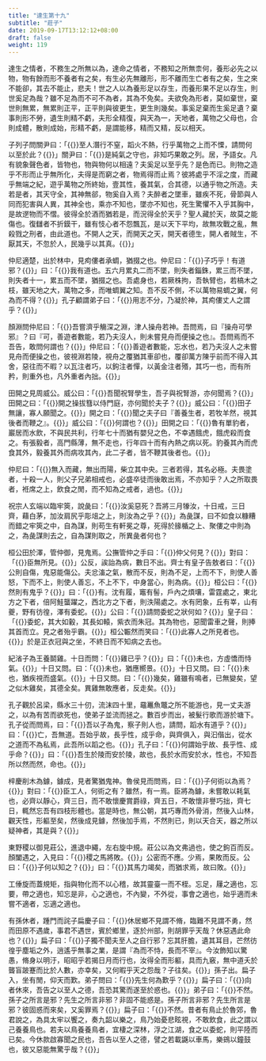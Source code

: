 ```yaml
---
title: "達生第十九"
subtitle: "莊子"
date: 2019-09-17T13:12:12+08:00
draft: false
weight: 119
---
```




達生之情者，不務生之所無以為，達命之情者，不務知之所無柰何，養形必先之以物，物有餘而形不養者有之矣，有生必先無離形，形不離而生亡者有之矣，生之來不能卻，其去不能止，悲夫！世之人以為養形足以存生，而養形果不足以存生，則世奚足為哉？雖不足為而不可不為者，其為不免矣。夫欲免為形者，莫如棄世，棄世則無累，無累則正平，正平則與彼更生，更生則幾矣。事奚足棄而生奚足遺？棄事則形不勞，遺生則精不虧，夫形全精復，與天為一，天地者，萬物之父母也，合則成體，散則成始，形精不虧，是謂能移，精而又精，反以相天。



子列子問關尹曰：「{{<span secondary>}}至人潛行不窒，蹈火不熱，行乎萬物之上而不慄，請問何以至於此？{{</span>}}」關尹曰：「{{<span secondary>}}是純氣之守也，非知巧果敢之列。居，予語女。凡有貌象聲色者，皆物也，物與物何以相遠？夫奚足以至乎先？是色而已。則物之造乎不形而止乎無所化，夫得是而窮之者，物焉得而止焉？彼將處乎不淫之度，而藏乎無端之紀，遊乎萬物之所終始，壹其性，養其氣，合其德，以通乎物之所造。夫若是者，其天守全，其神無郤，物奚自入焉？夫醉者之墜車，雖疾不死，骨節與人同而犯害與人異，其神全也，乘亦不知也，墜亦不知也，死生驚懼不入乎其胸中，是故遻物而不慴。彼得全於酒而猶若是，而況得全於天乎？聖人藏於天，故莫之能傷也。復讎者不折鏌干，雖有忮心者不怨飄瓦，是以天下平均，故無攻戰之亂，無殺戮之刑者，由此道也。不開人之天，而開天之天，開天者德生，開人者賊生，不厭其天，不忽於人，民幾乎以其真。{{</span>}}」



仲尼適楚，出於林中，見痀僂者承蜩，猶掇之也。仲尼曰：「{{<span secondary>}}子巧乎！有道邪？{{</span>}}」曰：「{{<span secondary>}}我有道也。五六月累丸二而不墜，則失者錙銖，累三而不墜，則失者十一，累五而不墜，猶掇之也。吾處身也，若厥株拘，吾執臂也，若槁木之枝，雖天地之大，萬物之多，而唯蜩翼之知。吾不反不側，不以萬物易蜩之翼，何為而不得？{{</span>}}」孔子顧謂弟子曰：「{{<span secondary>}}用志不分，乃凝於神，其痀僂丈人之謂乎？{{</span>}}」



顏淵問仲尼曰：「{{<span secondary>}}吾嘗濟乎觴深之淵，津人操舟若神。吾問焉，曰『操舟可學邪』？曰『可，善遊者數能，若乃夫沒人，則未嘗見舟而便操之也』。吾問焉而不吾告，敢問何謂也？{{</span>}}」仲尼曰：「{{<span secondary>}}善遊者數能，忘水也，若乃夫沒人之未嘗見舟而便操之也，彼視淵若陵，視舟之覆猶其車卻也，覆卻萬方陳乎前而不得入其舍，惡往而不暇？以瓦注者巧，以鉤注者憚，以黃金注者㱪，其巧一也，而有所矜，則重外也，凡外重者內拙。{{</span>}}」



田開之見周威公。威公曰：「{{<span secondary>}}吾聞祝腎學生，吾子與祝腎游，亦何聞焉？{{</span>}}」田開之曰：「{{<span secondary>}}開之操拔篲以侍門庭，亦何聞於夫子？{{</span>}}」威公曰：「{{<span secondary>}}田子無讓，寡人願聞之。{{</span>}}」開之曰：「{{<span secondary>}}聞之夫子曰『善養生者，若牧羊然，視其後者而鞭之』。{{</span>}}」威公曰：「{{<span secondary>}}何謂也？{{</span>}}」田開之曰：「{{<span secondary>}}魯有單豹者，巖居而水飲，不與民共利，行年七十而猶有嬰兒之色，不幸遇餓虎，餓虎殺而食之。有張毅者，高門縣薄，無不走也，行年四十而有內熱之病以死。豹養其內而虎食其外，毅養其外而病攻其內，此二子者，皆不鞭其後者也。{{</span>}}」




仲尼曰：「{{<span secondary>}}無入而藏，無出而陽，柴立其中央。三者若得，其名必極。夫畏塗者，十殺一人，則父子兄弟相戒也，必盛卒徒而後敢出焉，不亦知乎？人之所取畏者，袵席之上，飲食之閒，而不知為之戒者，過也。{{</span>}}」



祝宗人玄端以臨牢筴，說彘曰：「{{<span secondary>}}汝奚惡死？吾將三月㹖汝，十日戒，三日齊，藉白茅，加汝肩尻乎彫俎之上，則汝為之乎？{{</span>}}」為彘謀，曰不如食以糠糟而錯之牢筴之中，自為謀，則苟生有軒冕之尊，死得於腞楯之上、聚僂之中則為之，為彘謀則去之，自為謀則取之，所異彘者何也？



桓公田於澤，管仲御，見鬼焉。公撫管仲之手曰：「{{<span secondary>}}仲父何見？{{</span>}}」對曰：「{{<span secondary>}}臣無所見。{{</span>}}」公反，誒詒為病，數日不出。齊士有皇子告敖者曰：「{{<span secondary>}}公則自傷，鬼惡能傷公。夫忿滀之氣，散而不反，則為不足，上而不下，則使人善怒，下而不上，則使人善忘，不上不下，中身當心，則為病。{{</span>}}」桓公曰：「{{<span secondary>}}然則有鬼乎？{{</span>}}」曰：「{{<span secondary>}}有。沈有履，竈有髻，戶內之煩壤，雷霆處之，東北方之下者，倍阿鮭蠪躍之，西北方之下者，則泆陽處之。水有罔象，丘有峷，山有夔，野有彷徨，澤有委蛇。{{</span>}}」公曰：「{{<span secondary>}}請問委蛇之狀何如？{{</span>}}」皇子曰：「{{<span secondary>}}委蛇，其大如轂，其長如轅，紫衣而朱冠。其為物也，惡聞雷車之聲，則捧其首而立。見之者殆乎霸。{{</span>}}」桓公辴然而笑曰：「{{<span secondary>}}此寡人之所見者也。{{</span>}}」於是正衣冠與之坐，不終日而不知病之去也。



紀渻子為王養鬬雞。十日而問：「{{<span secondary>}}雞已乎？{{</span>}}」曰：「{{<span secondary>}}未也，方虛憍而恃氣。{{</span>}}」十日又問。曰：「{{<span secondary>}}未也，猶應嚮景。{{</span>}}」十日又問。曰：「{{<span secondary>}}未也，猶疾視而盛氣。{{</span>}}」十日又問。曰：「{{<span secondary>}}幾矣，雞雖有鳴者，已無變矣，望之似木雞矣，其德全矣。異雞無敢應者，反走矣。{{</span>}}」



孔子觀於呂梁，縣水三十仞，流沫四十里，黿鼉魚鼈之所不能游也，見一丈夫游之，以為有苦而欲死也，使弟子並流而拯之。數百步而出，被髮行歌而游於塘下。孔子從而問焉，曰：「{{<span secondary>}}吾以子為鬼，察子則人也，請問，蹈水有道乎？{{</span>}}」曰：「{{<span secondary>}}亡，吾無道。吾始乎故，長乎性，成乎命，與齊俱入，與汩偕出，從水之道而不為私焉，此吾所以蹈之也。{{</span>}}」孔子曰：「{{<span secondary>}}何謂始乎故、長乎性、成乎命？{{</span>}}」曰：「{{<span secondary>}}吾生於陵而安於陵，故也，長於水而安於水，性也，不知吾所以然而然，命也。{{</span>}}」



梓慶削木為鐻，鐻成，見者驚猶鬼神。魯侯見而問焉，曰：「{{<span secondary>}}子何術以為焉？{{</span>}}」對曰：「{{<span secondary>}}臣工人，何術之有？雖然，有一焉。臣將為鐻，未嘗敢以耗氣也，必齊以靜心，齊三日，而不敢懷慶賞爵祿，齊五日，不敢懷非譽巧拙，齊七日，輒然忘吾有四枝形體也。當是時也，無公朝，其巧專而外骨消，然後入山林，觀天性，形軀至矣，然後成見鐻，然後加手焉，不然則已，則以天合天，器之所以疑神者，其是與？{{</span>}}」



東野稷以御見莊公，進退中繩，左右旋中規。莊公以為文弗過也，使之鉤百而反。顏闔遇之，入見曰：「{{<span secondary>}}稷之馬將敗。{{</span>}}」公密而不應。少焉，果敗而反。公曰：「{{<span secondary>}}子何以知之？{{</span>}}」曰：「{{<span secondary>}}其馬力竭矣，而猶求焉，故曰敗。{{</span>}}」



工倕旋而蓋規矩，指與物化而不以心稽，故其靈臺一而不桎。忘足，屨之適也，忘要，帶之適也，知忘是非，心之適也，不內變，不外從，事會之適也，始乎適而未嘗不適者，忘適之適也。



有孫休者，踵門而詫子扁慶子曰：「{{<span secondary>}}休居鄉不見謂不脩，臨難不見謂不勇，然而田原不遇歲，事君不遇世，賓於鄉里，逐於州部，則胡罪乎天哉？休惡遇此命也？{{</span>}}」扁子曰：「{{<span secondary>}}子獨不聞夫至人之自行邪？忘其肝膽，遺其耳目，芒然彷徨乎塵垢之外，逍遙乎無事之業，是謂『為而不恃，長而不宰』。今汝飾知以驚愚，脩身以明汙，昭昭乎若揭日月而行也，汝得全而形軀，具而九竅，無中道夭於聾盲跛蹇而比於人數，亦幸矣，又何暇乎天之怨哉？子往矣。{{</span>}}」孫子出。扁子入，坐有閒，仰天而歎。弟子問曰：「{{<span secondary>}}先生何為歎乎？{{</span>}}」扁子曰：「{{<span secondary>}}向者休來，吾告之以至人之德，吾恐其驚而遂至於惑也。{{</span>}}」弟子曰：「{{<span secondary>}}不然。孫子之所言是邪？先生之所言非邪？非固不能惑是。孫子所言非邪？先生所言是邪？彼固惑而來矣，又奚罪焉？{{</span>}}」扁子曰：「{{<span secondary>}}不然。昔者有鳥止於魯郊，魯君說之，為具太牢以饗之，奏九韶以樂之，鳥乃始憂悲眩視，不敢飲食，此之謂以己養養鳥也。若夫以鳥養養鳥者，宜棲之深林，浮之江湖，食之以委蛇，則平陸而已矣。今休款啟寡聞之民也，吾告以至人之德，譬之若載鼷以車馬，樂鴳以鐘鼓也，彼又惡能無驚乎哉？{{</span>}}」